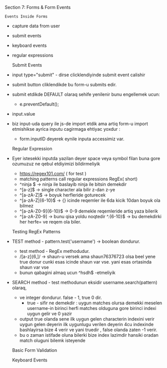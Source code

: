 Section 7: Forms & Form Events

    Events Inside Forms

* capture data from user
* submit events
* keyboard events 
* regular expressions


    Submit Events

* input type="submit" - dirse clicklendiyinde submit event calishir 
* submit button cliklendikde bu form-u submits edir.  
* submit etdikde DEFAULT olaraq sehife yenilenir bunu engellemek ucun:
    * e.preventDefault();
* input.value
* biz input-uda query ile js-de import etdik ama artiq form-u import etmishikse
    ayrica inputu cagirmaga ehtiyac yoxdur :
    * form.inputID deyerek eynile inputa accessimiz var.
    

    Regular Expression

* Eyer istesekki inputda yazilan deyer space veya symbol filan buna gore ozumuzuz
    ne qebul etdiyimizi bildirmeliyik 
    * https://regex101.com/ ( for test )
    * matching patterns call regular expressions RegEx( short) 
    * ^ninja $ -> ninja ile baslayib ninja ile bitsin demekdir   
    * ^[a-z]$ -> single character ala bilir z-dan z-ye
    * ^[a-zA-Z]$ -> boyuk herfleride goturecek 
    * ^[a-zA-Z]{6-10}$ -> {} icinde reqemler ile 6da kicik 10dan boyuk ola bilmez 
    * ^[a-zA-Z0-9]{6-10}$ -> 0-9 demekle reqemleride artiq yaza bilerik
    * ^[a-zA-Z0-9] -> bunu qisa yoldu noqtedir
      ^.{6-10}$ -> bu demekdirki her herfe= ve reqem ola biler.

        
    Testing RegEx Patterns

* TEST method - pattern.test('username') -> boolean dondurur.
    * test method - RegEx methodudur.
    * /[a-z]{6,]/ -> shaun-u versek ama shaun76376723 olsa beel yene true donur
        cunki esas icinde shaun var vse. yani esas ortasinda shaun var vse
     * bunun qabagini almaq ucun  ^hsdh$ -etmeliyik
* SEARCH method - test methodunun eksidir username.search(pattern) olaraq,
    * ve integer dondurur. false - 1, true 0 dir.   
        * true - sifir ne demekdir : uygun matches olursa demekki 
            meselen username-in birinci herfi matches olduguna gore birinci indexi
            uygun gelir ve 0 yazir
    *  output true olanda sene ilk uygun gelen characterin indexini verir
        uygun gelen deyerin ilk uygunlugu verilen deyerin 4cu indexinde bashlayirsa
       bize 4 verir ve yani truedir , false olanda zaten -1 verir.
    * bu o zaman istifade oluna bilerki bize index lazimdir hansiki oradan match 
        oluguni bilemk isteyende



    Basic Form Validation
        
    Keyboard Events
